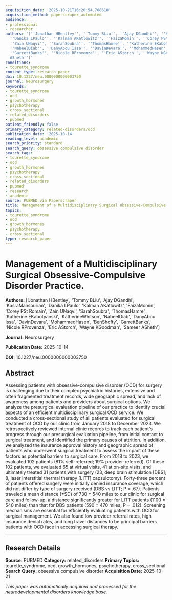 ```yaml
---
acquisition_date: '2025-10-21T16:20:54.708610'
acquisition_method: paperscraper_automated
audience:
- professional
- researcher
authors: '[''Jonathan HBentley'', ''Tommy BLiu'', ''Ajay DGandhi'', ''KasraMansourian'',
  ''Danika LPaulo'', ''Kalman AKatlowitz'', ''FaizaMomin'', ''Corey PSt Romain'',
  ''Zain UNaqvi'', ''SarahSoubra'', ''ThomasHamre'', ''Katherine EKabotyanski'', ''KatherineWhitson'',
  ''NabeelDiab'', ''DanyAbou Issa'', ''DavinDevara'', ''MohammedHasen'', ''BenShofty'',
  ''GarrettBanks'', ''Nicole RProvenza'', ''Eric AStorch'', ''Wayne KGoodman'', ''Sameer
  ASheth'']'
conditions:
- tourette_syndrome
content_type: research_paper
doi: 10.1227/neu.0000000000003750
journal: Neurosurgery
keywords:
- tourette_syndrome
- ocd
- growth_hormones
- psychotherapy
- cross_sectional
- related_disorders
- pubmed
patient_friendly: false
primary_category: related-disorders/ocd
publication_date: '2025-10-14'
reading_level: academic
search_priority: standard
search_query: obsessive compulsive disorder
search_tags:
- tourette_syndrome
- ocd
- growth_hormones
- psychotherapy
- cross_sectional
- related_disorders
- pubmed
- research
- academic
source: PUBMED via Paperscraper
title: Management of a Multidisciplinary Surgical Obsessive-Compulsive Disorder Practice.
topics:
- tourette_syndrome
- ocd
- growth_hormones
- psychotherapy
- cross_sectional
type: research_paper
---
```


# Management of a Multidisciplinary Surgical Obsessive-Compulsive Disorder Practice.

**Authors:** ['Jonathan HBentley', 'Tommy BLiu', 'Ajay DGandhi', 'KasraMansourian', 'Danika LPaulo', 'Kalman AKatlowitz', 'FaizaMomin', 'Corey PSt Romain', 'Zain UNaqvi', 'SarahSoubra', 'ThomasHamre', 'Katherine EKabotyanski', 'KatherineWhitson', 'NabeelDiab', 'DanyAbou Issa', 'DavinDevara', 'MohammedHasen', 'BenShofty', 'GarrettBanks', 'Nicole RProvenza', 'Eric AStorch', 'Wayne KGoodman', 'Sameer ASheth']

**Journal:** Neurosurgery

**Publication Date:** 2025-10-14

**DOI:** 10.1227/neu.0000000000003750

## Abstract

Assessing patients with obsessive-compulsive disorder (OCD) for surgery is challenging due to their complex psychiatric histories, extensive and often fragmented treatment records, wide geographic spread, and lack of awareness among patients and providers about surgical options. We analyze the presurgical evaluation pipeline of our practice to identify crucial aspects of an efficient multidisciplinary surgical OCD service. We conducted a cross-sectional study of all patients evaluated for surgical treatment of OCD by our clinic from January 2018 to December 2023. We retrospectively reviewed internal clinic records to track each patient's progress through our presurgical evaluation pipeline, from initial contact to surgical treatment, and identified the primary causes of attrition. In addition, we analyzed the insurance approval history and geographic spread of patients who underwent surgical treatment to assess the impact of these factors as potential barriers to surgical care. From 2018 to 2023, we evaluated 102 patients (81% self-referred; 19% provider-referred). Of these 102 patients, we evaluated 65 at virtual visits, 41 at on-site visits, and ultimately treated 31 patients with surgery (23, deep brain stimulation [DBS]; 8, laser interstitial thermal therapy [LITT] capsulotomy). Forty-three percent of patients offered surgery were initially denied insurance coverage, which did not differ by type of surgery received (DBS vs LITT; P = .67). Patients traveled a mean distance (±SD) of 730 ± 540 miles to our clinic for surgical care and follow-up, a distance significantly greater for LITT patients (1100 ± 540 miles) than that for DBS patients (590 ± 470 miles, P = .012). Screening mechanisms are essential for efficiently evaluating patients with OCD for surgical management. We also found low provider referral rates, high insurance denial rates, and long travel distances to be principal barriers patients with OCD face in accessing surgical therapy.

---

## Research Details

**Source:** PUBMED
**Category:** related_disorders
**Primary Topics:** tourette_syndrome, ocd, growth_hormones, psychotherapy, cross_sectional
**Search Query:** obsessive compulsive disorder
**Acquisition Date:** 2025-10-21

*This paper was automatically acquired and processed for the neurodevelopmental disorders knowledge base.*

